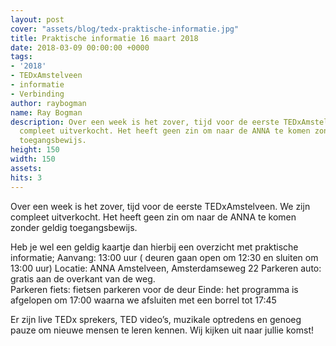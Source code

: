 ```yaml
---
layout: post
cover: "assets/blog/tedx-praktische-informatie.jpg"
title: Praktische informatie 16 maart 2018
date: 2018-03-09 00:00:00 +0000
tags:
- '2018'
- TEDxAmstelveen
- informatie
- Verbinding
author: raybogman
name: Ray Bogman
description: Over een week is het zover, tijd voor de eerste TEDxAmstelveen. We zijn
  compleet uitverkocht. Het heeft geen zin om naar de ANNA te komen zonder geldig
  toegangsbewijs.
height: 150
width: 150
assets:  
hits: 3
---
```


Over een week is het zover, tijd voor de eerste TEDxAmstelveen. We zijn compleet uitverkocht. Het heeft geen zin om naar de ANNA te komen zonder geldig toegangsbewijs.

Heb je wel een geldig kaartje dan hierbij een overzicht met praktische informatie;
Aanvang: 13:00 uur ( deuren gaan open om 12:30 en sluiten om 13:00 uur)
Locatie: ANNA Amstelveen, Amsterdamseweg 22
Parkeren auto: gratis aan de overkant van de weg.  
Parkeren fiets: fietsen parkeren voor de deur
Einde: het programma is afgelopen om 17:00 waarna we afsluiten met een borrel tot 17:45

Er zijn live TEDx sprekers, TED video’s, muzikale optredens en genoeg pauze om nieuwe mensen te leren kennen. Wij kijken uit naar jullie komst!
